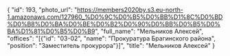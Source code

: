 {
    "id": 193,
    "photo_url": "https://members2020by.s3.eu-north-1.amazonaws.com/127960_%D0%9C%D0%B5%D0%BB%D1%8C%D0%BD%D0%B8%D0%BA%D0%BE%D0%B2%D0%90%D0%BB%D0%B5%D0%BA%D1%81%D0%B5%D0%B9",
    "full_name": "Мельников Алексей",
    "offices": "[{\"id\": \"03-02\", \"name\": \"Прокуратура Брагинского района\", \"position\": \"Заместитель прокурора\"}]",
    "title": "Мельников Алексей"
}